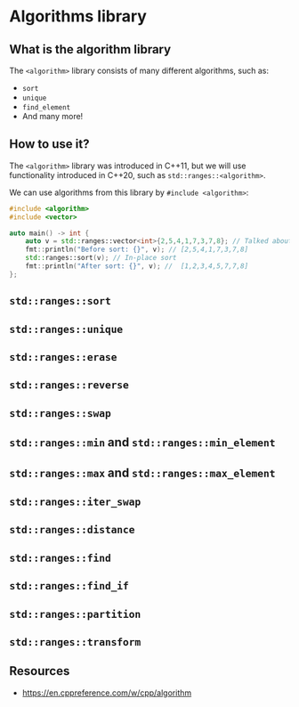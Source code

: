 # Algorithms library

## What is the algorithm library

The `<algorithm>` library consists of many different algorithms, such as:

- `sort`
- `unique`
- `find_element`
- And many more!

## How to use it?

The `<algorithm>` library was introduced in C++11, but we will use functionality introduced in C++20, such as `std::ranges::<algorithm>`.

We can use algorithms from this library by `#include <algorithm>`:

```c++
#include <algorithm>
#include <vector>

auto main() -> int {
    auto v = std::ranges::vector<int>{2,5,4,1,7,3,7,8}; // Talked about in `Containers.md`
    fmt::println("Before sort: {}", v); // [2,5,4,1,7,3,7,8]
    std::ranges::sort(v); // In-place sort
    fmt::println("After sort: {}", v); //  [1,2,3,4,5,7,7,8]
};
```

## `std::ranges::sort`

## `std::ranges::unique`

## `std::ranges::erase`

## `std::ranges::reverse`

## `std::ranges::swap`

## `std::ranges::min` and `std::ranges::min_element`

## `std::ranges::max` and `std::ranges::max_element`

## `std::ranges::iter_swap`

## `std::ranges::distance`

## `std::ranges::find`

## `std::ranges::find_if`

## `std::ranges::partition`

## `std::ranges::transform`


## Resources

- https://en.cppreference.com/w/cpp/algorithm
